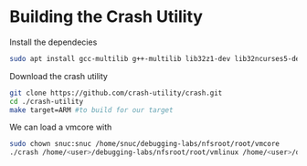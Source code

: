 
# Building the Crash Utility


Install the dependecies

```sh
sudo apt install gcc-multilib g++-multilib lib32z1-dev lib32ncurses5-dev texinfo flex bison
```

Download the crash utility

```sh
git clone https://github.com/crash-utility/crash.git
cd ./crash-utility
make target=ARM #to build for our target
```


We can load a vmcore with

```sh
sudo chown snuc:snuc /home/snuc/debugging-labs/nfsroot/root/vmcore
./crash /home/<user>/debugging-labs/nfsroot/root/vmlinux /home/<user>/debugging-labs/nfsroot/root/vmcore
```
